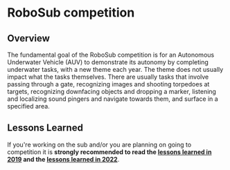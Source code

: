 # RoboSub competition

## Overview
The fundamental goal of the RoboSub competition is for an Autonomous Underwater Vehicle
(AUV) to demonstrate its autonomy by completing underwater tasks, with a new theme each year.
The theme does not usually impact what the tasks themselves. There are usually tasks that
involve passing through a gate, recognizing images and shooting torpedoes at targets,
recognizing downfacing objects and dropping a marker, listening and localizing sound pingers
and navigate towards them, and surface in a specified area.

## Lessons Learned

If you're working on the sub and/or you are planning on going to competition it is
**strongly recommended to read the [lessons learned in 2019](/subjugator/lessons19.md)
and the [lessons learned in 2022](/subjugator/lessons22.md)**.

